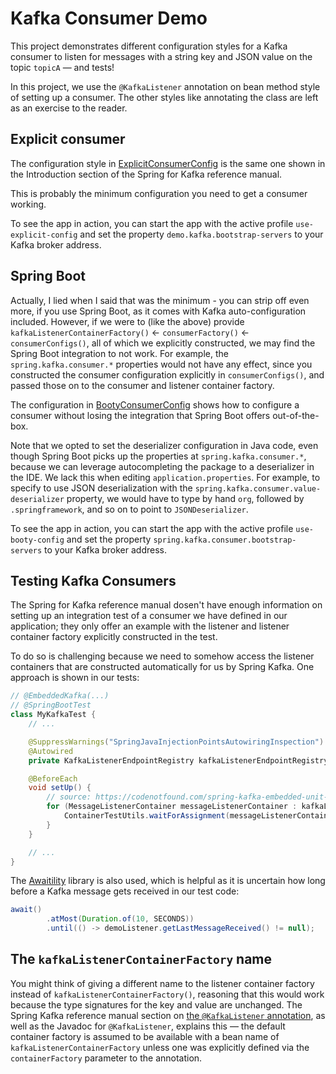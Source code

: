 # Kafka Consumer Demo

This project demonstrates different configuration styles for a Kafka consumer to listen for messages with a string key and JSON value on the topic `topicA` — and tests!

In this project, we use the `@KafkaListener` annotation on bean method style of setting up a consumer. The other styles like annotating the class are left as an exercise to the reader.

## Explicit consumer

The configuration style in [ExplicitConsumerConfig](src/main/java/com/example/demo/configuration/ExplicitConsumerConfig.java) is the same one shown in the Introduction section of the Spring for Kafka reference manual.

This is probably the minimum configuration you need to get a consumer working.

To see the app in action, you can start the app with the active profile `use-explicit-config` and set the property `demo.kafka.bootstrap-servers` to your Kafka broker address.

## Spring Boot

Actually, I lied when I said that was the minimum - you can strip off even more, if you use Spring Boot, as it comes with Kafka auto-configuration included. However, if we were to (like the above) provide `kafkaListenerContainerFactory()` <- `consumerFactory()` <- `consumerConfigs()`, all of which we explicitly constructed, we may find the Spring Boot integration to not work. For example, the `spring.kafka.consumer.*` properties would not have any effect, since you constructed the consumer configuration explicitly in `consumerConfigs()`, and passed those on to the consumer and listener container factory.

The configuration in [BootyConsumerConfig](src/main/java/com/example/demo/configuration/BootyConsumerConfig.java) shows how to configure a consumer without losing the integration that Spring Boot offers out-of-the-box.

Note that we opted to set the deserializer configuration in Java code, even though Spring Boot picks up the properties at `spring.kafka.consumer.*`, because we can leverage autocompleting the package to a deserializer in the IDE. We lack this when editing `application.properties`. For example, to specify to use JSON deserialization with the `spring.kafka.consumer.value-deserializer` property, we would have to type by hand `org`, followed by `.springframework`, and so on to point to `JSONDeserializer`.

To see the app in action, you can start the app with the active profile `use-booty-config` and set the property `spring.kafka.consumer.bootstrap-servers` to your Kafka broker address.

## Testing Kafka Consumers

The Spring for Kafka reference manual dosen't have enough information on setting up an integration test of a consumer we have defined in our application; they only offer an example with the listener and listener container factory explicitly constructed in the test.

To do so is challenging because we need to somehow access the listener containers that are constructed automatically for us by Spring Kafka. One approach is shown in our tests:

```java
// @EmbeddedKafka(...)
// @SpringBootTest
class MyKafkaTest {
    // ...

    @SuppressWarnings("SpringJavaInjectionPointsAutowiringInspection")
    @Autowired
    private KafkaListenerEndpointRegistry kafkaListenerEndpointRegistry;

    @BeforeEach
    void setUp() {
        // source: https://codenotfound.com/spring-kafka-embedded-unit-test-example.html#6-testing-the-consumer
        for (MessageListenerContainer messageListenerContainer : kafkaListenerEndpointRegistry.getListenerContainers()) {
            ContainerTestUtils.waitForAssignment(messageListenerContainer, embeddedKafka.getPartitionsPerTopic());
        }
    }

    // ...
}
```

The [Awaitility](https://github.com/awaitility/awaitility) library is also used, which is helpful as it is uncertain how long before a Kafka message gets received in our test code:

```java
await()
        .atMost(Duration.of(10, SECONDS))
        .until(() -> demoListener.getLastMessageReceived() != null);
```

## The `kafkaListenerContainerFactory` name

You might think of giving a different name to the listener container factory instead of `kafkaListenerContainerFactory()`, reasoning that this would work because the type signatures for the key and value are unchanged. The Spring Kafka reference manual section on [the `@KafkaListener` annotation](https://docs.spring.io/spring-kafka/reference/html/#kafka-listener-annotation), as well as the Javadoc for `@KafkaListener`, explains this — the default container factory is assumed to be available with a bean name of `kafkaListenerContainerFactory` unless one was explicitly defined via the `containerFactory` parameter to the annotation.
